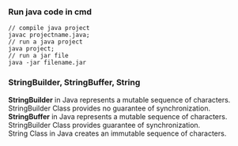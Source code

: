### Run java code in cmd
```
// compile java project
javac projectname.java;
// run a java project
java project;
// run a jar file
java -jar filename.jar
```

### StringBuilder, StringBuffer, String
**StringBuilder** in Java represents a mutable sequence of characters. StringBuilder Class provides no guarantee of synchronization.<br>
**StringBuffer** in Java represents a mutable sequence of characters. StringBuilder Class provides guarantee of synchronization.<br>
String Class in Java creates an immutable sequence of characters.
